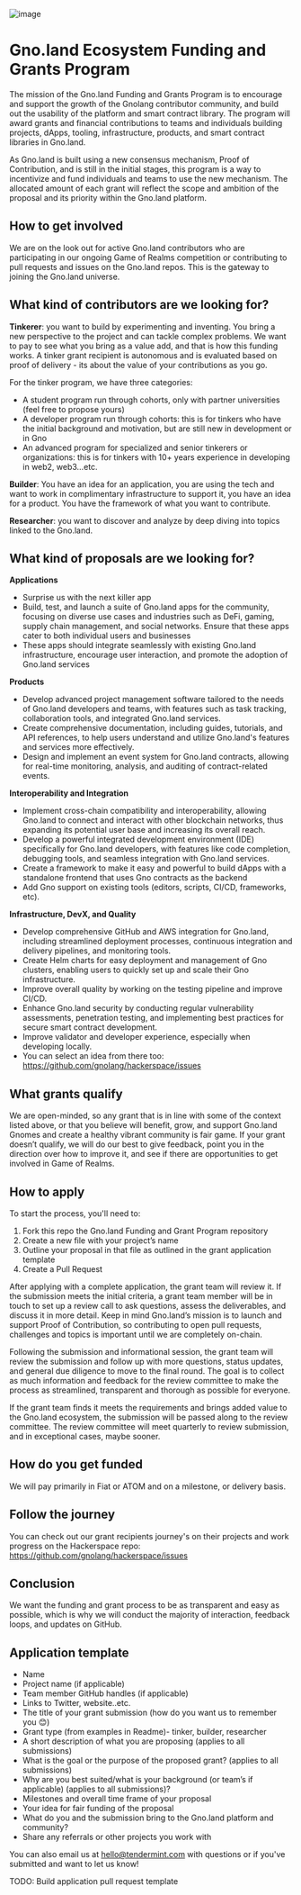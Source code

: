 
![image](https://github.com/gnolang/ecosystem-fund-grants/assets/117160070/47c75689-705e-46f7-89c0-8adf8cbe6bd0)


# Gno.land Ecosystem Funding and Grants Program

The mission of the Gno.land Funding and Grants Program is to encourage and support the growth of the Gnolang contributor community, and build out the usability of the platform and smart contract library. The program will award grants and financial contributions to teams and individuals building projects, dApps, tooling, infrastructure, products, and smart contract libraries in Gno.land.

As Gno.land is built using a new consensus mechanism, Proof of Contribution, and is still in the initial stages, this program is a way to incentivize and fund individuals and teams to use the new mechanism. The allocated amount of each grant will reflect the scope and ambition of the proposal and its priority within the Gno.land platform.


## How to get involved

We are on the look out for active Gno.land contributors who are participating in our ongoing Game of Realms competition or contributing to pull requests and issues on the Gno.land repos. This is the gateway to joining the Gno.land universe.

## What kind of contributors are we looking for?

**Tinkerer**: you want to build by experimenting and inventing. You bring a new perspective to the project and can tackle complex problems. We want to pay to see what you bring as a value add, and that is how this funding works. A tinker grant recipient is autonomous and is evaluated based on proof of delivery - its about the value of your contributions as you go. 

For the tinker program, we have three categories:
   * A student program run through cohorts, only with partner universities (feel free to propose yours)
   * A developer program run through cohorts: this is for tinkers who have the initial background and motivation, but are still new in development or in Gno
   * An advanced program for specialized and senior tinkerers or organizations: this is for tinkers with 10+ years experience in developing in web2, web3…etc.

**Builder**: You have an idea for an application, you are using the tech and want to work in complimentary infrastructure to support it, you have an idea for a product. You have the framework of what you want to contribute.

**Researcher**: you want to discover and analyze by deep diving into topics linked to the Gno.land.


## What kind of proposals are we looking for?

**Applications**

* Surprise us with the next killer app
* Build, test, and launch a suite of Gno.land apps for the community, focusing on diverse use cases and industries such as DeFi, gaming, supply chain management, and social networks. Ensure that these apps cater to both individual users and businesses
* These apps should integrate seamlessly with existing Gno.land infrastructure, encourage user interaction, and promote the adoption of Gno.land services

**Products** 

* Develop advanced project management software tailored to the needs of Gno.land developers and teams, with features such as task tracking, collaboration tools, and integrated Gno.land services.
* Create comprehensive documentation, including guides, tutorials, and API references, to help users understand and utilize Gno.land's features and services more effectively.
* Design and implement an event system for Gno.land contracts, allowing for real-time monitoring, analysis, and auditing of contract-related events.


**Interoperability and Integration**

* Implement cross-chain compatibility and interoperability, allowing Gno.land to connect and interact with other blockchain networks, thus expanding its potential user base and increasing its overall reach.
* Develop a powerful integrated development environment (IDE) specifically for Gno.land developers, with features like code completion, debugging tools, and seamless integration with Gno.land services.
* Create a framework to make it easy and powerful to build dApps with a standalone frontend that uses Gno contracts as the backend
* Add Gno support on existing tools (editors, scripts, CI/CD, frameworks, etc).

**Infrastructure, DevX, and Quality**
* Develop comprehensive GitHub and AWS integration for Gno.land, including streamlined deployment processes, continuous integration and delivery pipelines, and monitoring tools.
* Create Helm charts for easy deployment and management of Gno clusters, enabling users to quickly set up and scale their Gno infrastructure.
* Improve overall quality by working on the testing pipeline and improve CI/CD.
* Enhance Gno.land security by conducting regular vulnerability assessments, penetration testing, and implementing best practices for secure smart contract development.
* Improve validator and developer experience, especially when developing locally.
* You can select an idea from there too: https://github.com/gnolang/hackerspace/issues

## What grants qualify
We are open-minded, so any grant that is in line with some of the context listed above, or that you believe will benefit, grow, and support Gno.land Gnomes and create a healthy vibrant community is fair game. If your grant doesn’t qualify, we will do our best to give feedback, point you in the direction over how to improve it, and see if there are opportunities to get involved in Game of Realms.

## How to apply

To start the process, you'll need to:
1. Fork this repo the Gno.land Funding and Grant Program repository
2. Create a new file with your project’s name
3. Outline your proposal in that file as outlined in the grant application template
4. Create a Pull Request

After applying with a complete application, the grant team will review it. If the submission meets the initial criteria, a grant team member will be in touch to set up a review call to ask questions, assess the deliverables, and discuss it in more detail. Keep in mind Gno.land’s mission is to launch and support Proof of Contribution, so contributing to open pull requests, challenges and topics is important until we are completely on-chain.

Following the submission and informational session, the grant team will review the submission and follow up with more questions, status updates, and general due diligence to move to the final round. The goal is to collect as much information and feedback for the review committee to make the process as streamlined, transparent and thorough as possible for everyone.

If the grant team finds it meets the requirements and brings added value to the Gno.land ecosystem, the submission will be passed along to the review committee. The review committee will meet quarterly to review submission, and in exceptional cases, maybe sooner.


## How do you get funded

We will pay primarily in Fiat or ATOM and on a milestone, or delivery basis.

## Follow the journey

You can check out our grant recipients journey's on their projects and work progress on the Hackerspace repo: https://github.com/gnolang/hackerspace/issues

## Conclusion

We want the funding and grant process to be as transparent and easy as possible, which is why we will conduct the majority of interaction, feedback loops, and updates on GitHub.

## Application template

* Name
* Project name (if applicable)
* Team member GitHub handles (if applicable)
* Links to Twitter, website..etc.
* The title of your grant submission (how do you want us to remember you 😊)
* Grant type (from examples in Readme)- tinker, builder, researcher
* A short description of what you are proposing (applies to all submissions)
* What is the goal or the purpose of the proposed grant? (applies to all submissions)
* Why are you best suited/what is your background (or team’s if applicable) (applies to all submissions)?
* Milestones and overall time frame of your proposal
* Your idea for fair funding of the proposal
* What do you and the submission bring to the Gno.land platform and community?
* Share any referrals or other projects you work with


You can also email us at hello@tendermint.com with questions or if you've submitted and want to let us know!

TODO: Build application pull request template
